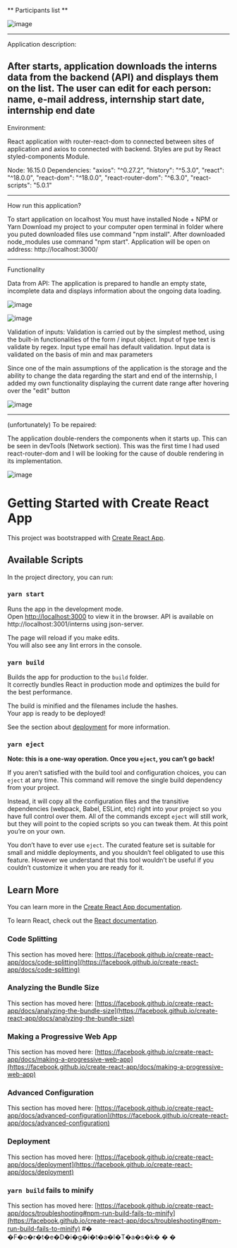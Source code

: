 ** Participants list **


![image](https://user-images.githubusercontent.com/78322363/166842274-89449fab-7af8-4039-9800-9445c5b40589.png)

------------
Application description:

After starts, application downloads the interns data from the backend (API) and displays them on the list. The user can edit for each person: name, e-mail address, internship start date, internship end date
-------------
Environment:

React application with router-react-dom to connected between sites of application and axios to connected with backend. Styles are put by React styled-components Module.

Node: 16.15.0
Dependencies:
        "axios": "^0.27.2",
        "history": "^5.3.0",
        "react": "^18.0.0",
        "react-dom": "^18.0.0",
        "react-router-dom": "^6.3.0",
        "react-scripts": "5.0.1"

---------------------
How run this application?

To start application on localhost You must have installed Node + NPM or Yarn
Download my project to your computer open terminal in folder where you puted downloaded files
use command "npm install". After downloaded node_modules use command "npm start". 
Application will be open on address: http://localhost:3000/


----------------------
Functionality

Data from API: The application is prepared to handle an empty state, incomplete data and displays information about the ongoing data loading.


![image](https://user-images.githubusercontent.com/78322363/166842428-9161dace-2eab-4a1a-9917-d229855b750c.png)


![image](https://user-images.githubusercontent.com/78322363/166842378-3e8d00a1-383f-4f70-9820-1cb3bf715d47.png)


Validation of inputs: Validation is carried out by the simplest method, using the built-in functionalities of the form / input object. 
Input of type text is validate by regex. 
Input type email has default validation. 
Input data is validated on the basis of min and max parameters

Since one of the main assumptions of the application is the storage and the ability to change the data regarding the start and end of the internship, I added my own functionality displaying the current date range after hovering over the "edit" button


![image](https://user-images.githubusercontent.com/78322363/166842316-ebce12c3-4832-4c93-b6a4-c4122a2bfc90.png)


-------------

(unfortunately) To be repaired:


The application double-renders the components when it starts up. This can be seen in devTools (Network section). This was the first time I had used react-router-dom and I will be looking for the cause of double rendering in its implementation.


![image](https://user-images.githubusercontent.com/78322363/166877145-d802ebb4-ed8e-41b6-9a9a-26ea94d717d2.png)


# Getting Started with Create React App

This project was bootstrapped with [Create React App](https://github.com/facebook/create-react-app).

## Available Scripts

In the project directory, you can run:

### `yarn start`

Runs the app in the development mode.\
Open [http://localhost:3000](http://localhost:3000) to view it in the browser.
API is available on http://localhost:3001/interns  using json-server. 

The page will reload if you make edits.\
You will also see any lint errors in the console.

### `yarn build`

Builds the app for production to the `build` folder.\
It correctly bundles React in production mode and optimizes the build for the best performance.

The build is minified and the filenames include the hashes.\
Your app is ready to be deployed!

See the section about [deployment](https://facebook.github.io/create-react-app/docs/deployment) for more information.

### `yarn eject`

**Note: this is a one-way operation. Once you `eject`, you can’t go back!**

If you aren’t satisfied with the build tool and configuration choices, you can `eject` at any time. This command will remove the single build dependency from your project.

Instead, it will copy all the configuration files and the transitive dependencies (webpack, Babel, ESLint, etc) right into your project so you have full control over them. All of the commands except `eject` will still work, but they will point to the copied scripts so you can tweak them. At this point you’re on your own.

You don’t have to ever use `eject`. The curated feature set is suitable for small and middle deployments, and you shouldn’t feel obligated to use this feature. However we understand that this tool wouldn’t be useful if you couldn’t customize it when you are ready for it.

## Learn More

You can learn more in the [Create React App documentation](https://facebook.github.io/create-react-app/docs/getting-started).

To learn React, check out the [React documentation](https://reactjs.org/).

### Code Splitting

This section has moved here: [https://facebook.github.io/create-react-app/docs/code-splitting](https://facebook.github.io/create-react-app/docs/code-splitting)

### Analyzing the Bundle Size

This section has moved here: [https://facebook.github.io/create-react-app/docs/analyzing-the-bundle-size](https://facebook.github.io/create-react-app/docs/analyzing-the-bundle-size)

### Making a Progressive Web App

This section has moved here: [https://facebook.github.io/create-react-app/docs/making-a-progressive-web-app](https://facebook.github.io/create-react-app/docs/making-a-progressive-web-app)

### Advanced Configuration

This section has moved here: [https://facebook.github.io/create-react-app/docs/advanced-configuration](https://facebook.github.io/create-react-app/docs/advanced-configuration)

### Deployment

This section has moved here: [https://facebook.github.io/create-react-app/docs/deployment](https://facebook.github.io/create-react-app/docs/deployment)

### `yarn build` fails to minify

This section has moved here: [https://facebook.github.io/create-react-app/docs/troubleshooting#npm-run-build-fails-to-minify](https://facebook.github.io/create-react-app/docs/troubleshooting#npm-run-build-fails-to-minify)
#� �F�o�r�t�e�D�i�g�i�t�a�l�T�a�s�k�
�
�
